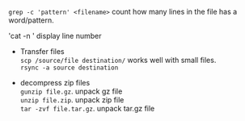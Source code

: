 `grep -c 'pattern' <filename>`  count how many lines in the file has a word/pattern. 

'cat -n <filename>'  display line number 

* Transfer files       
`scp /source/file destination/` works well with small files.      
`rsync -a source destination` 

* decompress zip files       
`gunzip file.gz`.   unpack gz file  
`unzip file.zip`.   unpack zip file  
`tar -zvf file.tar.gz`.   unpack tar.gz file   
